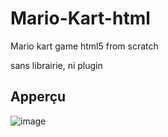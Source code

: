 # Mario-Kart-html
Mario kart game html5 from scratch

sans librairie, ni plugin

## Apperçu

![image](https://user-images.githubusercontent.com/53474519/178131170-3787f24b-5cf5-45fb-9fa4-dbe686c87e34.png)
